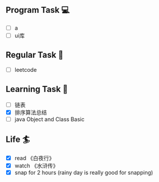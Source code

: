 

## Program Task  💻
- [ ] a
- [ ] ui库

## Regular Task  🤡
- [ ] leetcode

## Learning Task 🎯
- [ ] 链表
- [x] 排序算法总结
- [ ] java Object and Class Basic 

## Life 🏄
- [x] read 《白夜行》
- [x] watch 《水浒传》
- [x] snap for 2 hours (rainy day is really good for snapping)